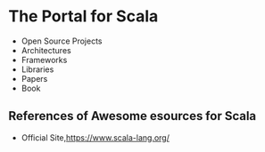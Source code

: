 # The Portal for Scala

+ Open Source Projects
+ Architectures
+ Frameworks
+ Libraries
+ Papers
+ Book

## References of Awesome esources for Scala
+ Official Site,https://www.scala-lang.org/
